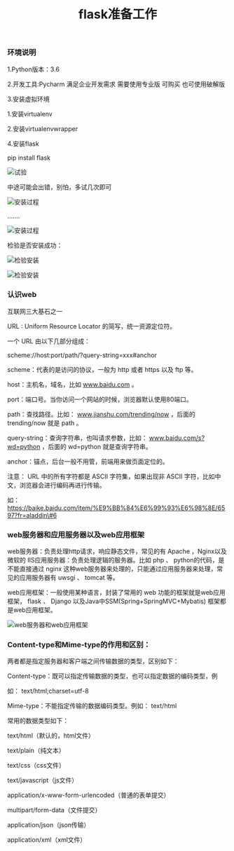 ﻿---
layout: mypost
title: flask准备工作
categories: [flask, python]
---
### 环境说明

1.Python版本：3.6

2.开发工具:Pycharm 满足企业开发需求 需要使用专业版 可购买 也可使用破解版

3.安装虚拟环境

1.安装virtualenv

2.安装virtualenvwrapper

4.安装flask

pip install flask


![试验](test.webp)

中途可能会出错，别怕，多试几次即可

![安装过程](flask2.png)

.......

![安装过程](flask3.png)

检验是否安装成功：

![检验安装](successflask.png)

![检验安装](testflask.png)

### 认识web

互联网三大基石之一

URL : Uniform Resource Locator 的简写，统一资源定位符。

一个 URL 由以下几部分组成：

scheme://host:port/path/?query-string=xxx\#anchor

scheme：代表的是访问的协议，一般为 http 或者 https 以及 ftp 等。

host：主机名，域名，比如 www.baidu.com 。

port：端口号。当你访问一个网站的时候，浏览器默认使用80端口。

path：查找路径。比如： www.jianshu.com/trending/now ，后面的 trending/now 就是
path 。

query-string：查询字符串，也叫请求参数，比如： www.baidu.com/s?wd=python
，后面的 wd=python 就是查询字符串。

anchor：锚点，后台一般不用管，前端用来做页面定位的。

注意： URL 中的所有字符都是 ASCII 字符集，如果出现非 ASCII
字符，比如中文，浏览器会进行编码再进行传输。

如：https://baike.baidu.com/item/%E9%BB%84%E6%99%93%E6%98%8E/6597?fr=aladdin\#6

### web服务器和应用服务器以及web应用框架

web服务器：负责处理http请求，响应静态文件，常见的有 Apache ，Nginx以及微软的
IIS应用服务器：负责处理逻辑的服务器。比如 php 、 python的代码，是不能直接通过
nginx 这种web服务器来处理的，只能通过应用服务器来处理，常见的应用服务器有 uwsgi
、 tomcat 等。

web应用框架：一般使用某种语言，封装了常用的 web 功能的框架就是web应用框架，
flask 、 Django 以及Java中SSM(Spring+SpringMVC+Mybatis) 框架都是web应用框架。

![web服务器和web应用框架](web.png)

### Content-type和Mime-type的作用和区别：

两者都是指定服务器和客户端之间传输数据的类型，区别如下：

Content-type：既可以指定传输数据的类型，也可以指定数据的编码类型，例

如： text/html;charset=utf-8

Mime-type：不能指定传输的数据编码类型。例如： text/html

常用的数据类型如下：

text/html（默认的，html文件）

text/plain（纯文本）

text/css（css文件）

text/javascript（js文件）

application/x-www-form-urlencoded（普通的表单提交）

multipart/form-data（文件提交）

application/json（json传输）

application/xml（xml文件）


  [1]: https://raw.githubusercontent.com/Han-GR/Han-GR.github.io/main/posts/%E5%AE%89%E8%A3%85flask.png
  [2]: https://raw.githubusercontent.com/Han-GR/Han-GR.github.io/main/posts/%E5%AE%89%E8%A3%85flask2.png
  [3]: https://raw.githubusercontent.com/Han-GR/Han-GR.github.io/main/posts/%E5%AE%89%E8%A3%85flask3.png
  [4]: https://raw.githubusercontent.com/Han-GR/Han-GR.github.io/main/posts/%E6%88%90%E5%8A%9F%E5%AE%89%E8%A3%85flask.png
  [5]: https://raw.githubusercontent.com/Han-GR/Han-GR.github.io/main/posts/%E6%A3%80%E9%AA%8C%E6%98%AF%E5%90%A6%E5%AE%89%E8%A3%85%E6%88%90%E5%8A%9Fflask.png